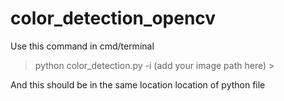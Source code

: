 # color_detection_opencv
 Use this command in cmd/terminal <br/>
 > python color_detection.py -i (add your image path here) > <br/> 
 
 
 And this should be in the same location location of python file
  
